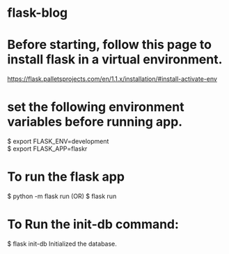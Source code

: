 # flask-blog
# Before starting, follow this page to install flask in a virtual environment. 
https://flask.palletsprojects.com/en/1.1.x/installation/#install-activate-env

# set the following environment variables before running app. 
$ export FLASK_ENV=development  
$ export FLASK_APP=flaskr

# To run the flask app
$ python -m flask run
(OR)
$ flask run

# To Run the init-db command:
$ flask init-db
Initialized the database.